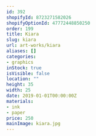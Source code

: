 ```yaml
---
id: 392
shopifyId: 8723271582026
shopifyOptionId: 47772448850250
order: 199
title: Kiara
slug: kiara
url: art-works/kiara
aliases: []
categories:
- graphics
inStock: true
isVisible: false
location: ""
height: 35
width: 25
date: 2019-01-01T00:00:00Z
materials:
- ink
- paper
price: 250
mainImage: kiara.jpg
---
```

